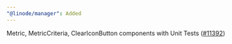 ```yaml
---
"@linode/manager": Added
---
```


Metric, MetricCriteria, ClearIconButton components with Unit Tests ([#11392](https://github.com/linode/manager/pull/11392))
